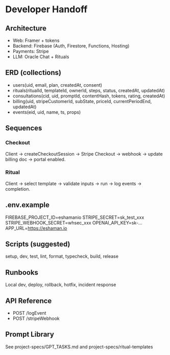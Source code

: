# Developer Handoff
## Architecture
- Web: Framer + tokens
- Backend: Firebase (Auth, Firestore, Functions, Hosting)
- Payments: Stripe
- LLM: Oracle Chat + Rituals

## ERD (collections)
- users(uid, email, plan, createdAt, consent)
- rituals(ritualId, templateId, ownerId, steps, status, createdAt, updatedAt)
- consultations(cid, uid, promptId, contentHash, tokens, rating, createdAt)
- billing(uid, stripeCustomerId, subState, priceId, currentPeriodEnd, updatedAt)
- events(eid, uid, name, ts, props)

## Sequences
### Checkout
Client → createCheckoutSession → Stripe Checkout → webhook → update billing doc → portal enabled.
### Ritual
Client → select template → validate inputs → run → log events → completion.

## .env.example
FIREBASE_PROJECT_ID=eshamanio
STRIPE_SECRET=sk_test_xxx
STRIPE_WEBHOOK_SECRET=whsec_xxx
OPENAI_API_KEY=sk-...
APP_URL=https://eshaman.io

## Scripts (suggested)
setup, dev, test, lint, format, typecheck, build, release

## Runbooks
Local dev, deploy, rollback, hotfix, incident response

## API Reference
- POST /logEvent
- POST /stripeWebhook

## Prompt Library
See project-specs/GPT_TASKS.md and project-specs/ritual-templates
